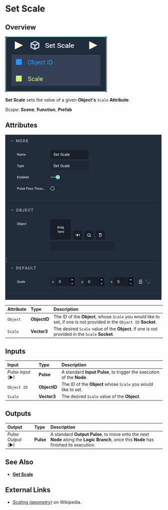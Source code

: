 # Set Scale

## Overview

![The Set Scale Node.](../../../.gitbook/assets/node-set-scale.png)

**Set Scale** sets the value of a given **Object's** `Scale` **Attribute**.

*Scope*: **Scene**, **Function**, **Prefab**

## Attributes

![The Set Scale Node Attributes.](../../../.gitbook/assets/node-set-scale-attr.png)

| Attribute | Type | Description |
| :--- | :--- | :--- |
| `Object` | **ObjectID** | The ID of the **Object**, whose `Scale` you would like to set, if one is not provided in the `Object ID` **Socket**. |
| `Scale` | **Vector3** | The desired `Scale` value of the **Object**, if one is not provided in the `Scale` **Socket**. |

## Inputs

| Input | Type | Description |
| :--- | :--- | :--- |
| _Pulse Input_ \(►\) | **Pulse** | A standard **Input Pulse**, to trigger the execution of the **Node**. |
| `Object ID` | **ObjectID** | The ID of the **Object** whose `Scale` you would like to set. |
| `Scale` | **Vector3** | The desired `Scale` value of the **Object**. |

## Outputs

| Output | Type | Description |
| :--- | :--- | :--- |
| _Pulse Output_ \(►\) | **Pulse** | A standard **Output Pulse**, to move onto the next **Node** along the **Logic Branch**, once this **Node** has finished its execution. |

## See Also

* [**Get Scale**](get-scale.md)

## External Links

* [_Scaling \(geometry\)_](https://en.wikipedia.org/wiki/Scaling_%28geometry%29) on Wikipedia.

